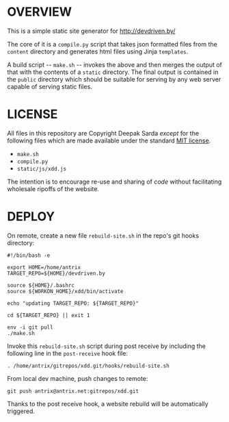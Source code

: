 # OVERVIEW

This is a simple static site generator for <http://devdriven.by/>

The core of it is a `compile.py` script that takes json formatted files from the `content` directory and generates html files using Jinja `templates`.

A build script -- `make.sh` --  invokes the above and then merges the output of that with the contents of a `static` directory. The final output is contained in the `public` directory which should be suitable for serving by any web server capable of serving static files.

# LICENSE

All files in this repository are Copyright Deepak Sarda _except_ for the following files which are made available under the standard [MIT license][1].

* `make.sh`
* `compile.py`
* `static/js/xdd.js`

The intention is to encourage re-use and sharing of _code_ without facilitating wholesale ripoffs of the website.

[1]: http://opensource.org/licenses/MIT

# DEPLOY

On remote, create a new file `rebuild-site.sh` in the repo's git hooks directory:

    #!/bin/bash -e

    export HOME=/home/antrix
    TARGET_REPO=${HOME}/devdriven.by

    source ${HOME}/.bashrc
    source ${WORKON_HOME}/xdd/bin/activate

    echo "updating TARGET_REPO: ${TARGET_REPO}"

    cd ${TARGET_REPO} || exit 1

    env -i git pull
    ./make.sh

Invoke this `rebuild-site.sh` script during post receive by including the following line in the `post-receive` hook file:

    . /home/antrix/gitrepos/xdd.git/hooks/rebuild-site.sh

From local dev machine, push changes to remote:

    git push antrix@antrix.net:gitrepos/xdd.git

Thanks to the post receive hook, a website rebuild will be automatically triggered.

